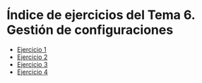 # Índice de ejercicios del Tema 6. Gestión de configuraciones

* [Ejercicio 1](ejercicio01.md)
* [Ejercicio 2](ejercicio02.md)
* [Ejercicio 3](ejercicio03.md)
* [Ejercicio 4](ejercicio04.md)
